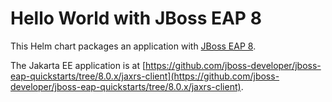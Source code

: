 # Hello World with JBoss EAP 8

This Helm chart packages an application with [JBoss EAP 8](https://www.redhat.com/en/technologies/jboss-middleware/application-platform).

The Jakarta EE application is at [https://github.com/jboss-developer/jboss-eap-quickstarts/tree/8.0.x/jaxrs-client](https://github.com/jboss-developer/jboss-eap-quickstarts/tree/8.0.x/jaxrs-client).
